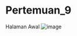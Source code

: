 # Pertemuan_9

Halaman Awal
![image](https://github.com/Ranggawan09/Pertemuan_9/assets/145315699/05064116-8ed3-4791-ba84-9d67da2bef22)
